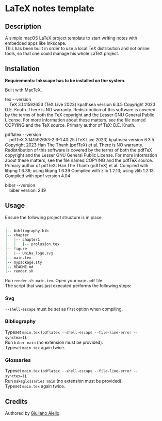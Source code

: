 # LaTeX notes template

## Description

A simple macOS LaTeX project template to start writing notes with embedded apps like Inkscape.\
This has been built in order to use a local TeX distribution and not online tools, so that one could manage his whole LaTeX project.

## Installation

**Requirements: Inkscape has to be installed on the system.**

Built with MacTeX.

tex --version\
&emsp;TeX 3.141592653 (TeX Live 2023)
    kpathsea version 6.3.5
    Copyright 2023 D.E. Knuth.
    There is NO warranty.  Redistribution of this software is
    covered by the terms of both the TeX copyright and
    the Lesser GNU General Public License.
    For more information about these matters, see the file
    named COPYING and the TeX source.
    Primary author of TeX: D.E. Knuth.

pdflatex --version\
&emsp;pdfTeX 3.141592653-2.6-1.40.25 (TeX Live 2023)
    kpathsea version 6.3.5
    Copyright 2023 Han The Thanh (pdfTeX) et al.
    There is NO warranty.  Redistribution of this software is
    covered by the terms of both the pdfTeX copyright and
    the Lesser GNU General Public License.
    For more information about these matters, see the file
    named COPYING and the pdfTeX source.
    Primary author of pdfTeX: Han The Thanh (pdfTeX) et al.
    Compiled with libpng 1.6.39; using libpng 1.6.39
    Compiled with zlib 1.2.13; using zlib 1.2.13
    Compiled with xpdf version 4.04

biber --version\
&emsp;biber version: 2.19

## Usage

Ensure the following project structure is in place.
```bash
.
|-- bibliography.bib
|-- chapter
|   |-- chapter1
|   |   |-- prolusion.tex
|-- figure
|   |-- UniNa_logo.svg
|-- main.tex
|-- mypackage.sty
|-- README.md
|-- render.sh
```

Run `render.sh main.tex`. Open your `main.pdf` file.\
The script that was just executed performs the following steps:

### Svg

`--shell-escape` must be set as first option when compiling.

### Bibliography

Typeset `main.tex` (`pdflatex --shell-escape --file-line-error --synctex=1`).\
Run `biber main` (no extension must be provided).\
Typeset `main.tex` again twice.

### Glossaries
Typeset `main.tex` (`pdflatex --shell-escape --file-line-error --synctex=1`).\
Run `makeglossaries main` (no extension must be provided).\
Typeset `main.tex` again twice.

## Credits

Authored by [Giuliano Aiello](https://github.com/FueledBy-Pizza).
